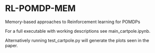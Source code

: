 # RL-POMDP-MEM
Memory-based approaches to Reinforcement learning for POMDPs

For a full executable with working descriptions see main_cartpole.ipynb.

Alternatively running test_cartpole.py will generate the plots seen in the paper.
